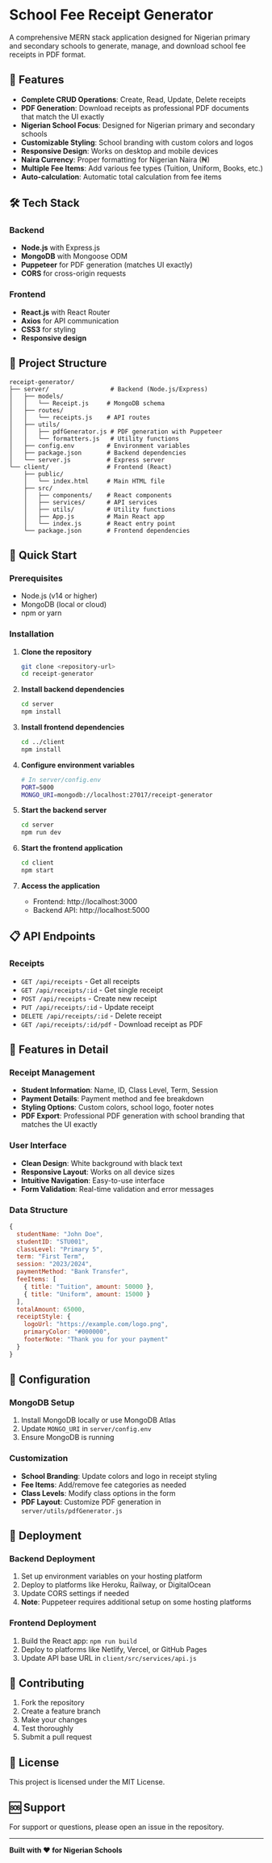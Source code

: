 # School Fee Receipt Generator

A comprehensive MERN stack application designed for Nigerian primary and secondary schools to generate, manage, and download school fee receipts in PDF format.

## 🚀 Features

- **Complete CRUD Operations**: Create, Read, Update, Delete receipts
- **PDF Generation**: Download receipts as professional PDF documents that match the UI exactly
- **Nigerian School Focus**: Designed for Nigerian primary and secondary schools
- **Customizable Styling**: School branding with custom colors and logos
- **Responsive Design**: Works on desktop and mobile devices
- **Naira Currency**: Proper formatting for Nigerian Naira (₦)
- **Multiple Fee Items**: Add various fee types (Tuition, Uniform, Books, etc.)
- **Auto-calculation**: Automatic total calculation from fee items

## 🛠️ Tech Stack

### Backend
- **Node.js** with Express.js
- **MongoDB** with Mongoose ODM
- **Puppeteer** for PDF generation (matches UI exactly)
- **CORS** for cross-origin requests

### Frontend
- **React.js** with React Router
- **Axios** for API communication
- **CSS3** for styling
- **Responsive design**

## 📁 Project Structure

```
receipt-generator/
├── server/                 # Backend (Node.js/Express)
│   ├── models/
│   │   └── Receipt.js     # MongoDB schema
│   ├── routes/
│   │   └── receipts.js    # API routes
│   ├── utils/
│   │   ├── pdfGenerator.js # PDF generation with Puppeteer
│   │   └── formatters.js   # Utility functions
│   ├── config.env         # Environment variables
│   ├── package.json       # Backend dependencies
│   └── server.js          # Express server
└── client/                # Frontend (React)
    ├── public/
    │   └── index.html     # Main HTML file
    ├── src/
    │   ├── components/    # React components
    │   ├── services/      # API services
    │   ├── utils/         # Utility functions
    │   ├── App.js         # Main React app
    │   └── index.js       # React entry point
    └── package.json       # Frontend dependencies
```

## 🚀 Quick Start

### Prerequisites
- Node.js (v14 or higher)
- MongoDB (local or cloud)
- npm or yarn

### Installation

1. **Clone the repository**
   ```bash
   git clone <repository-url>
   cd receipt-generator
   ```

2. **Install backend dependencies**
   ```bash
   cd server
   npm install
   ```

3. **Install frontend dependencies**
   ```bash
   cd ../client
   npm install
   ```

4. **Configure environment variables**
   ```bash
   # In server/config.env
   PORT=5000
   MONGO_URI=mongodb://localhost:27017/receipt-generator
   ```

5. **Start the backend server**
   ```bash
   cd server
   npm run dev
   ```

6. **Start the frontend application**
   ```bash
   cd client
   npm start
   ```

7. **Access the application**
   - Frontend: http://localhost:3000
   - Backend API: http://localhost:5000

## 📋 API Endpoints

### Receipts
- `GET /api/receipts` - Get all receipts
- `GET /api/receipts/:id` - Get single receipt
- `POST /api/receipts` - Create new receipt
- `PUT /api/receipts/:id` - Update receipt
- `DELETE /api/receipts/:id` - Delete receipt
- `GET /api/receipts/:id/pdf` - Download receipt as PDF

## 🎨 Features in Detail

### Receipt Management
- **Student Information**: Name, ID, Class Level, Term, Session
- **Payment Details**: Payment method and fee breakdown
- **Styling Options**: Custom colors, school logo, footer notes
- **PDF Export**: Professional PDF generation with school branding that matches the UI exactly

### User Interface
- **Clean Design**: White background with black text
- **Responsive Layout**: Works on all device sizes
- **Intuitive Navigation**: Easy-to-use interface
- **Form Validation**: Real-time validation and error messages

### Data Structure
```javascript
{
  studentName: "John Doe",
  studentID: "STU001",
  classLevel: "Primary 5",
  term: "First Term",
  session: "2023/2024",
  paymentMethod: "Bank Transfer",
  feeItems: [
    { title: "Tuition", amount: 50000 },
    { title: "Uniform", amount: 15000 }
  ],
  totalAmount: 65000,
  receiptStyle: {
    logoUrl: "https://example.com/logo.png",
    primaryColor: "#000000",
    footerNote: "Thank you for your payment"
  }
}
```

## 🔧 Configuration

### MongoDB Setup
1. Install MongoDB locally or use MongoDB Atlas
2. Update `MONGO_URI` in `server/config.env`
3. Ensure MongoDB is running

### Customization
- **School Branding**: Update colors and logo in receipt styling
- **Fee Items**: Add/remove fee categories as needed
- **Class Levels**: Modify class options in the form
- **PDF Layout**: Customize PDF generation in `server/utils/pdfGenerator.js`

## 🚀 Deployment

### Backend Deployment
1. Set up environment variables on your hosting platform
2. Deploy to platforms like Heroku, Railway, or DigitalOcean
3. Update CORS settings if needed
4. **Note**: Puppeteer requires additional setup on some hosting platforms

### Frontend Deployment
1. Build the React app: `npm run build`
2. Deploy to platforms like Netlify, Vercel, or GitHub Pages
3. Update API base URL in `client/src/services/api.js`

## 🤝 Contributing

1. Fork the repository
2. Create a feature branch
3. Make your changes
4. Test thoroughly
5. Submit a pull request

## 📝 License

This project is licensed under the MIT License.

## 🆘 Support

For support or questions, please open an issue in the repository.

---

**Built with ❤️ for Nigerian Schools** 